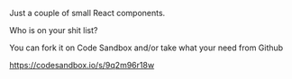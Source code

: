 Just a couple of small React components. 

Who is on your shit list? 

You can fork it on Code Sandbox and/or take what your need from Github

https://codesandbox.io/s/9q2m96r18w